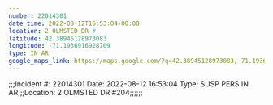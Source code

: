 ```yaml
---
number: 22014301
date_time: 2022-08-12T16:53:04+00:00
location: 2 OLMSTED DR #
latitude: 42.38945128973083
longitude: -71.1936916928709
type: IN AR
google_maps_link: https://maps.google.com/?q=42.38945128973083,-71.1936916928709
---
```


;;;Incident #: 22014301  Date: 2022-08-12 16:53:04   Type: SUSP PERS IN AR;;;Location: 2 OLMSTED DR #204;;;;;;
